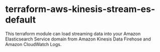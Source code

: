 # terraform-aws-kinesis-stream-es-default
This terraform module can load streaming data into your Amazon Elasticsearch Service domain from Amazon Kinesis Data Firehose and Amazon CloudWatch Logs. 
